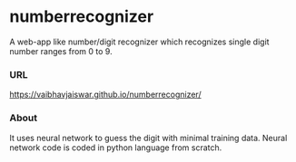 # numberrecognizer
A web-app like number/digit recognizer which recognizes single digit number ranges from 0 to 9.
### URL
https://vaibhavjaiswar.github.io/numberrecognizer/
### About
It uses neural network to guess the digit with minimal training data. 
Neural network code is coded in python language from scratch. 
